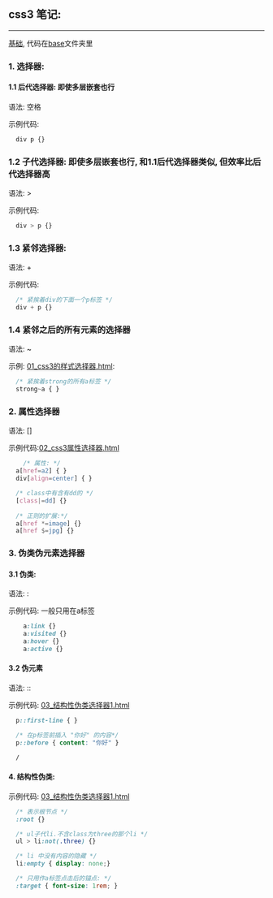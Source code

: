 ## css3 笔记:
---
[基础](#1.&nbsp;选择器), 代码在[base]()文件夹里

### 1. 选择器:
#### 1.1 后代选择器: 即使多层嵌套也行
语法: 空格

示例代码:
```css
  div p {}
```

### 1.2 子代选择器: 即使多层嵌套也行, 和1.1后代选择器类似, 但效率比后代选择器高
语法: >

示例代码:
```css
  div > p {}
``` 

### 1.3 紧邻选择器:
语法: +

示例代码: 
```css
  /* 紧挨着div的下面一个p标签 */
  div + p {}
```

### 1.4 紧邻之后的所有元素的选择器
语法: ~

示例: [01_css3的样式选择器.html](./01_css3的样式选择器.html): 
```css
  /* 紧挨着strong的所有a标签 */
  strong~a { }
```
### 2. 属性选择器
语法: []

示例代码:[02_css3属性选择器.html](./02_css3属性选择器.html)
```css
	/* 属性: */
  a[href=a2] { }
  div[align=center] { }

  /* class中有含有dd的 */
  [class|=dd] {}
  
  /* 正则的扩展:*/
  a[href *=image] {}
  a[href $=jpg] {}
```

### 3. 伪类伪元素选择器
#### 3.1 伪类:
语法: :

示例代码: 一般只用在a标签
```css 
	a:link {}
	a:visited {}
	a:hover {}
	a:active {}
```

#### 3.2 伪元素
语法: ::

示例代码: [03_结构性伪类选择器1.html](./03_结构性伪类选择器1.html)
```css
  p::first-line { }

  /* 在p标签前插入 "你好" 的内容*/
  p::before { content: "你好" }

  /
```

#### 4. 结构性伪类:

示例代码: [03_结构性伪类选择器1.html](./03_结构性伪类选择器1.html)
```css
  /* 表示根节点 */
  :root {}

  /* ul子代li.不含class为three的那个li */
  ul > li:not(.three) {}

  /* li 中没有内容的隐藏 */
  li:empty { display: none;}

  /* 只用作a标签点击后的锚点: */
  :target { font-size: 1rem; }
```